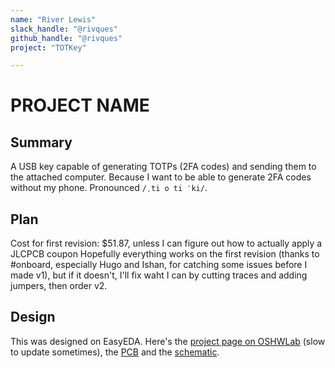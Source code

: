 ```yaml
---
name: "River Lewis"
slack_handle: "@rivques"
github_handle: "@rivques"
project: "TOTKey"

---
```


# PROJECT NAME
## Summary
A USB key capable of generating TOTPs (2FA codes) and sending them to the attached computer.
Because I want to be able to generate 2FA codes without my phone. Pronounced `/ˌti o ti ˈki/`.

## Plan
Cost for first revision: $51.87, unless I can figure out how to actually apply a JLCPCB coupon
Hopefully everything works on the first revision (thanks to #onboard, especially Hugo and Ishan, for catching some issues before I made v1), but if it doesn't,
I'll fix waht I can by cutting traces and adding jumpers, then order v2.

## Design
This was designed on EasyEDA. Here's the [project page on OSHWLab](https://oshwlab.com/rivques/totkey) (slow to update sometimes), the [PCB](https://easyeda.com/editor#id=a047122325314c07bb52b96d80c8d825) and the [schematic](https://easyeda.com/editor#id=1f6edd6aa64a423ab0e672aebc9e7131).
